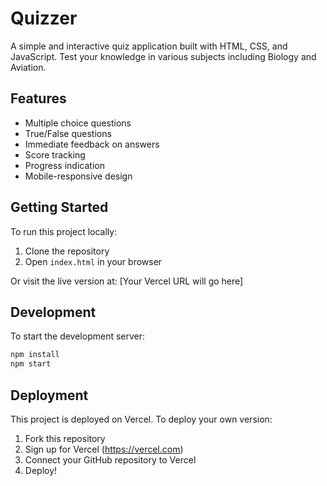 # Quizzer

A simple and interactive quiz application built with HTML, CSS, and JavaScript. Test your knowledge in various subjects including Biology and Aviation.

## Features

- Multiple choice questions
- True/False questions
- Immediate feedback on answers
- Score tracking
- Progress indication
- Mobile-responsive design

## Getting Started

To run this project locally:

1. Clone the repository
2. Open `index.html` in your browser

Or visit the live version at: [Your Vercel URL will go here]

## Development

To start the development server:

```bash
npm install
npm start
```

## Deployment

This project is deployed on Vercel. To deploy your own version:

1. Fork this repository
2. Sign up for Vercel (https://vercel.com)
3. Connect your GitHub repository to Vercel
4. Deploy! 